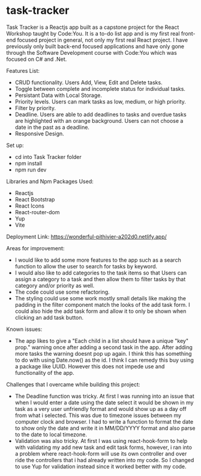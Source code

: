 # task-tracker

Task Tracker is a Reactjs app built as a capstone project for the React Workshop taught by Code:You. It is a to-do list app and is my first real front-end focused project in general, not only my first real React project. I have previously only built back-end focused applications and have only gone through the Software Development course with Code:You which was focused on C# and .Net.

Features List:

- CRUD functionality. Users Add, View, Edit and Delete tasks.
- Toggle between complete and incomplete status for individual tasks.
- Persistant Data with Local Storage.
- Priority levels. Users can mark tasks as low, medium, or high priority.
- Filter by priority.
- Deadline. Users are able to add deadlines to tasks and overdue tasks are highlighted with an orange background. Users can not choose a date in the past as a deadline.
- Responsive Design.

Set up:

- cd into Task Tracker folder
- npm install
- npm run dev

Libraries and Npm Packages Used:

- Reactjs
- React Bootstrap
- React Icons
- React-router-dom
- Yup
- Vite

Deployment Link: https://wonderful-pithivier-a202d0.netlify.app/

Areas for improvement:

- I would like to add some more features to the app such as a search function to allow the user to search for tasks by keyword.
- I would also like to add categories to the task items so that Users can assign a category to a task and then allow them to filter tasks by that category and/or priority as well.
- The code could use some refactoring.
- The styling could use some work mostly small details like making the padding in the filter component match the looks of the add task form. I could also hide the add task form and allow it to only be shown when clicking an add task button.

Known issues:

- The app likes to give a "Each child in a list should have a unique "key" prop." warning once after adding a second task in the app. After adding more tasks the warning doesnt pop up again. I think this has something to do with using Date.now() as the id. I think I can remedy this buy using a package like UUID. However this does not impede use and functionality of the app.

Challenges that I overcame while building this project:

- The Deadline function was tricky. At first I was running into an issue that when I would enter a date using the date select it would be shown in my task as a very user unfriendly format and would show up as a day off from what i selected. This was due to timezone issues between my computer clock and browser. I had to write a function to format the date to show only the date and write it in MM/DD/YYYY format and also parse to the date to local timezone.
- Validation was also tricky. At first I was using react-hook-form to help with validating my add new task and edit task forms, however, i ran into a problem where react-hook-form will use its own controller and over ride the controllers that i had already written into my code. So I changed to use Yup for validation instead since it worked better with my code.
